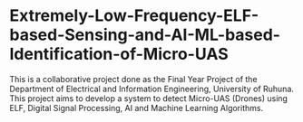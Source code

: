 # Extremely-Low-Frequency-ELF-based-Sensing-and-AI-ML-based-Identification-of-Micro-UAS
This is a collaborative project done as the Final Year Project of the Department of Electrical and Information Engineering, University of Ruhuna. This project aims to develop a system to detect Micro-UAS (Drones) using ELF, Digital Signal Processing, AI and Machine Learning Algorithms. 
